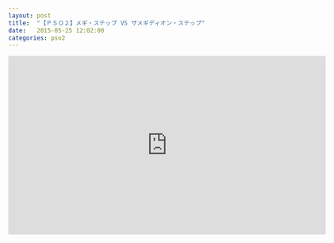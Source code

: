 ```yaml
---
layout: post
title:  "【ＰＳＯ２】メギ・ステップ VS ザメギディオン・ステップ"
date:   2015-05-25 12:02:00
categories: pso2
---
```


<iframe width="640" height="360" src="https://www.youtube.com/embed/SVIS1eaClSg" frameborder="0" allowfullscreen></iframe>
